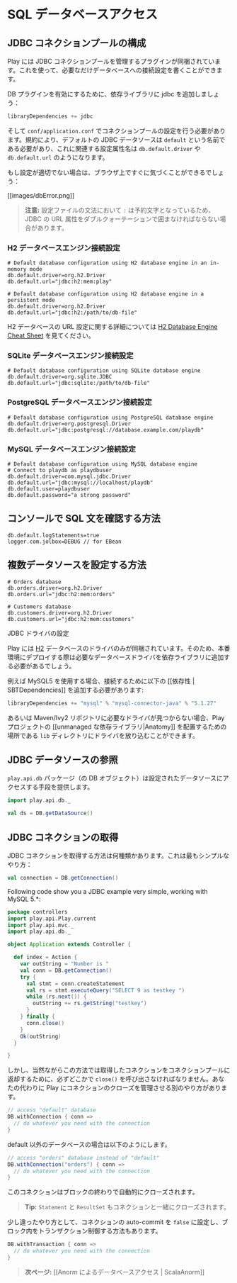 <!--- Copyright (C) 2009-2013 Typesafe Inc. <http://www.typesafe.com> -->
<!--
# Accessing an SQL database
-->
# SQL データベースアクセス

<!--
## Configuring JDBC connection pools
-->
## JDBC コネクションプールの構成

<!--
Play provides a plug-in for managing JDBC connection pools. You can configure as many databases as you need.
-->
Play には JDBC コネクションプールを管理するプラグインが同梱されています。これを使って、必要なだけデータベースへの接続設定を書くことができます。


<!--
To enable the database plug-in, add jdbc in your build dependencies :
-->
DB プラグインを有効にするために、依存ライブラリに jdbc を追加しましょう：

```scala
libraryDependencies += jdbc
```

<!--
Then you must configure a connection pool in the `conf/application.conf` file. By convention, the default JDBC data source must be called `default` and the corresponding configuration properties are `db.default.driver` and `db.default.url`.
-->
そして `conf/application.conf` でコネクションプールの設定を行う必要があります。規約により、デフォルトの JDBC データソースは `default` という名前である必要があり、これに関連する設定属性名は `db.default.driver` や `db.default.url` のようになります。

<!--
If something isn’t properly configured you will be notified directly in your browser:
-->
もし設定が適切でない場合は、ブラウザ上ですぐに気づくことができるでしょう：

[[images/dbError.png]]

<!--
> **Note:** You likely need to enclose the JDBC URL configuration value with double quotes, since ':' is a reserved character in the configuration syntax.
-->
> **注意:** 設定ファイルの文法において `:` は予約文字となっているため、JDBC の URL 属性をダブルクォーテーションで囲まなければならない場合があります。

<!--
### H2 database engine connection properties
-->
### H2 データベースエンジン接続設定

```properties
# Default database configuration using H2 database engine in an in-memory mode
db.default.driver=org.h2.Driver
db.default.url="jdbc:h2:mem:play"
```

```properties
# Default database configuration using H2 database engine in a persistent mode
db.default.driver=org.h2.Driver
db.default.url="jdbc:h2:/path/to/db-file"
```

<!--
The details of the H2 database URLs are found from [H2 Database Engine Cheat Sheet](http://www.h2database.com/html/cheatSheet.html).
-->
H2 データベースの URL 設定に関する詳細については [H2 Database Engine Cheat Sheet](http://www.h2database.com/html/cheatSheet.html) を見てください。

<!--
### SQLite database engine connection properties
-->
### SQLite データベースエンジン接続設定

```properties
# Default database configuration using SQLite database engine
db.default.driver=org.sqlite.JDBC
db.default.url="jdbc:sqlite:/path/to/db-file"
```

<!--
### PostgreSQL database engine connection properties
-->
### PostgreSQL データベースエンジン接続設定

```properties
# Default database configuration using PostgreSQL database engine
db.default.driver=org.postgresql.Driver
db.default.url="jdbc:postgresql://database.example.com/playdb"
```

<!--
### MySQL database engine connection properties
-->
### MySQL データベースエンジン接続設定

```properties
# Default database configuration using MySQL database engine
# Connect to playdb as playdbuser
db.default.driver=com.mysql.jdbc.Driver
db.default.url="jdbc:mysql://localhost/playdb"
db.default.user=playdbuser
db.default.password="a strong password"
```

<!--
## How to see SQL Statement in the console?
-->
## コンソールで SQL 文を確認する方法

```properties
db.default.logStatements=true
logger.com.jolbox=DEBUG // for EBean
```

<!--
## How to configure several data sources
-->
## 複数データソースを設定する方法

```properties
# Orders database
db.orders.driver=org.h2.Driver
db.orders.url="jdbc:h2:mem:orders"

# Customers database
db.customers.driver=org.h2.Driver
db.customers.url="jdbc:h2:mem:customers"
```

<!--
## Configuring the JDBC Driver
-->
JDBC ドライバの設定

<!--
Play is bundled only with an [H2](http://www.h2database.com) database driver. Consequently, to deploy in production you will need to add your database driver as a dependency.
-->
Play には [H2](http://www.h2database.com) データベースのドライバのみが同梱されています。そのため、本番環境にデプロイする際は必要なデータベースドライバを依存ライブラリに追加する必要があるでしょう。

<!--
For example, if you use MySQL5, you need to add a [[dependency | SBTDependencies]] for the connector:
-->
例えば MySQL5 を使用する場合、接続するために以下の [[依存性 | SBTDependencies]] を追加する必要があります:

```scala
libraryDependencies += "mysql" % "mysql-connector-java" % "5.1.27"
```

<!--
Or if the driver can't be found from repositories you can drop the driver into your project's [[unmanaged dependencies|Anatomy]] `lib` directory.
-->
あるいは Maven/Ivy2 リポジトリに必要なドライバが見つからない場合、Play プロジェクトの [[unmanaged な依存ライブラリ|Anatomy]] を配置するための場所である `lib` ディレクトリにドライバを放り込むことができます。

<!--
## Accessing the JDBC datasource
-->
## JDBC データソースの参照

<!--
The `play.api.db` package provides access to the configured data sources:
-->
`play.api.db` パッケージ（の DB オブジェクト）は設定されたデータソースにアクセスする手段を提供します。

```scala
import play.api.db._

val ds = DB.getDataSource()
```

<!--
## Obtaining a JDBC connection
-->
## JDBC コネクションの取得

<!--
There are several ways to retrieve a JDBC connection. The simplest way is:
-->
JDBC コネクションを取得する方法は何種類かあります。これは最もシンプルなやり方：

```scala
val connection = DB.getConnection()
```

Following code show you a JDBC example very simple, working with MySQL 5.*:

```scala
package controllers
import play.api.Play.current
import play.api.mvc._
import play.api.db._

object Application extends Controller {

  def index = Action {
    var outString = "Number is "
    val conn = DB.getConnection()
    try {
      val stmt = conn.createStatement
      val rs = stmt.executeQuery("SELECT 9 as testkey ")
      while (rs.next()) {
        outString += rs.getString("testkey")
      }
    } finally {
      conn.close()
    }
    Ok(outString)
  }

}
```


<!--
But of course you need to call `close()` at some point on the opened connection to return it to the connection pool. Another way is to let Play manage closing the connection for you:
-->
しかし、当然ながらこの方法では取得したコネクションをコネクションプールに返却するために、必ずどこかで `close()` を呼び出さなければなりません。あなたの代わりに Play にコネクションのクローズを管理させる別のやり方があります。

```scala
// access "default" database
DB.withConnection { conn =>
  // do whatever you need with the connection
}
```

<!--
For a database other than the default:
-->
default 以外のデータベースの場合は以下のようにします。

```scala
// access "orders" database instead of "default"
DB.withConnection("orders") { conn =>
  // do whatever you need with the connection
}
```

<!--
The connection will be automatically closed at the end of the block.
-->
このコネクションはブロックの終わりで自動的にクローズされます。

<!--
> **Tip:** Each `Statement` and `ResultSet` created with this connection will be closed as well.
-->
> **Tip:** `Statement` と `ResultSet` もコネクションと一緒にクローズされます。

<!--
A variant is to set the connection's auto-commit to `false` and to manage a transaction for the block:
-->
少し違ったやり方として、コネクションの auto-commit を `false` に設定し、ブロック内をトランザクション制御する方法もあります。

```scala
DB.withTransaction { conn =>
  // do whatever you need with the connection
}
```

<!--
> **Next:** [[Using Anorm to access your database | ScalaAnorm]]
-->
> **次ページ:** [[Anorm によるデータベースアクセス | ScalaAnorm]]
